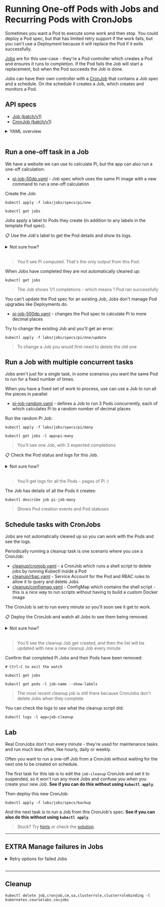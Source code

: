 # Running One-off Pods with Jobs and Recurring Pods with CronJobs

Sometimes you want a Pod to execute some work and then stop. You could deploy a Pod spec, but that has limited retry support if the work fails, but you can't use a Deployment because it will replace the Pod if it exits successfully.

[Jobs](https://kubernetes.io/docs/concepts/workloads/controllers/job/) are for this use-case - they're a Pod controller which creates a Pod and ensures it runs to completion. If the Pod fails the Job will start a replacement, but when the Pod succeeds the Job is done.

Jobs can have their own controller with a [CronJob](https://kubernetes.io/docs/concepts/workloads/controllers/cron-jobs/) that contains a Job spec and a schedule. On the schedule it creates a Job, which creates and monitors a Pod.

## API specs

- [Job (batch/v1)](https://kubernetes.io/docs/reference/kubernetes-api/workload-resources/job-v1/)
- [CronJob (batch/v1)](https://kubernetes.io/docs/reference/kubernetes-api/workload-resources/cron-job-v1/)

<details>
  <summary>YAML overview</summary>

The simplest Job spec just has metadata and a template with a standard Pod spec:

```
apiVersion: batch/v1
kind: Job
metadata:
  name: pi-job  
spec:
  template:
    spec:
      containers:
        - # container spec
      restartPolicy: Never
```

- `template.spec` - a Pod spec which can include volumes, configuration and everything else in a normal Pod
- `restartPolicy` - the default Pod restart policy is `Always` which is not allowed for Jobs; you must specify `Never` or `OnFailure`

CronJobs wrap the Job spec, adding a schedule in the form of a *nix [cron expression](https://www.baeldung.com/cron-expressions):

```
apiVersion: batch/v1beta1
kind: CronJob
metadata:
  name: db-backup
spec:
  schedule: "0 9 * * *"
  concurrencyPolicy: Forbid
  jobTemplate:
    # job spec
```

- `apiVersion` - Kubernetes uses beta versions to indicate the API isn't final; [CronJobs will graduate to stable in Kubernetes 1.21](https://kubernetes.io/blog/2021/04/08/kubernetes-1-21-release-announcement/#cronjobs-graduate-to-stable)
- `schedule` - cron expression for when Jobs are to be created
- `concurrencyPolicy` - whether to `Allow` new Job(s) to be created when the previous scheduled Job is still runing, `Forbid` that or `Replace` the old Job with a new one

</details><br/>

## Run a one-off task in a Job

We have a website we can use to calculate Pi, but the app can also run a one-off calculation:

- [pi-job-50dp.yaml](specs/pi/one/pi-job-50dp.yaml) - Job spec which uses the same Pi image with a new command to run a one-off calculation

Create the Job:

```
kubectl apply -f labs/jobs/specs/pi/one

kubectl get jobs
```

Jobs apply a label to Pods they create (in addition to any labels in the template Pod spec).

📋 Use the Job's label to get the Pod details and show its logs.

<details>
  <summary>Not sure how?</summary>

```
kubectl get pods --show-labels 

kubectl get pods -l job-name=pi-job-one

kubectl logs -l job-name=pi-job-one
```

</details><br/>

> You'll see Pi computed. That's the only output from this Pod.

When Jobs have completed they are not automatically cleaned up:

```
kubectl get jobs
```

> The Job shows 1/1 completions - which means 1 Pod ran successfully 

You can't update the Pod spec for an existing Job, Jobs don't manage Pod upgrades like Deployments do.

- [pi-job-500dp.yaml](specs/pi/one/update/pi-job-500dp.yaml) - changes the Pod spec to calculate Pi to more decimal places

Try to change the existing Job and you'll get an error:

```
kubectl apply -f labs/jobs/specs/pi/one/update
```

> To change a Job you would first need to delete the old one

## Run a Job with multiple concurrent tasks

Jobs aren't just for a single task, in some scenarios you want the same Pod to run for a fixed number of times. 

When you have a fixed set of work to process, use can use a Job to run all the pieces in parallel:

- [pi-job-random.yaml](specs/pi/many/pi-job-random.yaml) - defines a Job to run 3 Pods concurrently, each of which calculates Pi to a random number of decimal places

Run the random Pi Job:

```
kubectl apply -f labs/jobs/specs/pi/many

kubectl get jobs -l app=pi-many
```

> You'll see one Job, with 3 expected completions

📋 Check the Pod status and logs for this Job.

<details>
  <summary>Not sure how?</summary>

```
kubectl get pods -l job-name=pi-job-many

kubectl logs -l job-name=pi-job-many
```

</details><br />

> You'll get logs for all the Pods - pages of Pi :)

The Job has details of all the Pods it creates:

```
kubectl describe job pi-job-many
```

> Shows Pod creation events and Pod statuses

## Schedule tasks with CronJobs

Jobs are not automatically cleared up so you can work with the Pods and see the logs.

Periodically running a cleanup task is one scenario where you use a CronJob:

- [cleanup/cronjob.yaml](specs/cleanup/cronjob.yaml) - a CronJob which runs a shell script to delete jobs by running Kubectl inside a Pod
- [cleanup/rbac.yaml](specs/cleanup/rbac.yaml) - Service Account for the Pod and RBAC rules to allow it to query and delete Jobs
- [cleanup/configmap.yaml](specs/cleanup/configmap.yaml) - ConfigMap which contains the shell script - this is a nice way to run scripts without having to build a custom Docker image

The CronJob is set to run every minute so you'll soon see it get to work.

📋 Deploy the CronJob and watch all Jobs to see them being removed.

<details>
  <summary>Not sure how?</summary>

```
kubectl apply -f labs/jobs/specs/cleanup

kubectl get cronjob

kubectl get jobs --watch
```

</details><br/>

> You'll see the cleanup Job get created, and then the list will be updated with new a new cleanup Job every minute

Confirm that completed Pi Jobs and their Pods have been removed:

```
# Ctrl-C to exit the watch

kubectl get jobs 

kubectl get pods -l job-name --show-labels
```

> The most recent cleanup job is still there because CronJobs don't delete Jobs when they complete

You can check the logs to see what the cleanup script did:

```
kubectl logs -l app=job-cleanup
```

## Lab

Real CronJobs don't run every minute - they're used for maintenance tasks and run much less often, like hourly, daily or weekly.

Often you want to run a one-off Job from a CronJob without waiting for the next one to be created on schedule.

The first task for this lab is to edit the `job-cleanup` CronJob and set it to suspended, so it won't run any more Jobs and confuse you when you create your new Job. **See if you can do this without using `kubectl apply`**.

Then deploy this new CronJob:

```
kubectl apply -f labs/jobs/specs/backup
```

And the next task is to run a Job from this CronJob's spec. **See if you can also do this without using `kubectl apply`**.

> Stuck? Try [hints](hints.md) or check the [solution](solution.md).

___


## **EXTRA** Manage failures in Jobs

<details>
  <summary>Retry options for failed Jobs</summary>

Background tasks in Jobs could run for a long time, and you need some control on how you handle failures. 

The first option is to allow Pod restarts, so if the container fails then a new container is started in the same Pod:

- [one-failing/pi-job.yaml](specs/pi/one-failing/pi-job.yaml) - a Job spec with a mistake in the container command; the restart policy is set so the Pod will restart when the container fails

Try this Job:

```
kubectl apply -f labs/jobs/specs/pi/one-failing

kubectl get jobs pi-job-one-failing
```

The Pod is created but the container will immediately exit, causing the Pod to restart:

```
kubectl get pods -l job-name=pi-job-one-failing --watch
```

> You'll see RunContainerError statuses & multiple restarts until the Pod goes into CrashLoopBackoff

You may not want a failing Pod to restart, and the Job can be set to create replacement Pods instead. This is good if a failure was caused by a problem on one node, because the replacement Pod could run on a different node:

- [pi-job-restart.yaml](specs/pi/one-failing/update/pi-job-restart.yaml) - sets the restart policy so the Pod never restarts, and sets a backoff limit in the Job so if the Pod fails the Job will try with new Pods up to 4 times

You can't update the existing Job, so you'll need to delete it first:

```
kubectl delete jobs pi-job-one-failing

kubectl apply -f labs/jobs/specs/pi/one-failing/update
```

Now when you watch the Pods you won't see the same Pod restarting, you'll see new Pods being created:

```
kubectl get pods -l job-name=pi-job-one-failing --watch
```

> You'll see ContainerCannotRun status, 0 restarts & by the end a total of 4 Pods

A side-effect of a Pod hitting `ContainerCannotRun` status is that you won't see any logs, and to find out why you'll need to describe the Pod:

```
kubectl logs -l job-name=pi-job-one-failing

kubectl describe pods -l job-name=pi-job-one-failing
```

> Just a typo in the command line...

</details><br/>

___

## Cleanup

```
kubectl delete job,cronjob,cm,sa,clusterrole,clusterrolebinding -l kubernetes.courselabs.co=jobs
```
